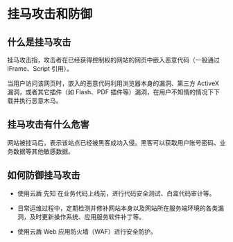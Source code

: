 # 挂马攻击和防御
   
## 什么是挂马攻击
挂马攻击指，攻击者在已经获得控制权的网站的网页中嵌入恶意代码（一般通过 IFrame、Script 引用）。

当用户访问该网页时，嵌入的恶意代码利用浏览器本身的漏洞、第三方 ActiveX 漏洞，或者其它插件（如 Flash、PDF 插件等）漏洞，在用户不知情的情况下下载并执行恶意木马。

## 挂马攻击有什么危害
网站被挂马后，表示该站点已经被黑客成功入侵。黑客可以获取用户账号密码、业务数据等其他敏感数据。

## 如何防御挂马攻击
- 使用云盾 先知 在业务代码上线前，进行代码安全测试、白盒代码审计等。

- 日常运维过程中，定期检测并修补网站本身以及网站所在服务端环境的各类漏洞，及时更新操作系统、应用服务软件补丁等。

- 使用云盾 Web 应用防火墙（WAF）进行安全防护。